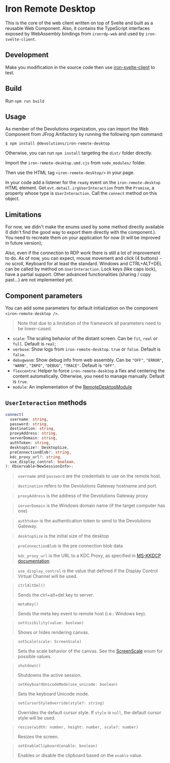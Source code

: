 # Iron Remote Desktop

This is the core of the web client written on top of Svelte and built as a reusable Web Component.
Also, it contains the TypeScript interfaces exposed by WebAssembly bindings from `ironrdp-web` and used by `iron-svelte-client`.

## Development

Make you modification in the source code then use [iron-svelte-client](../iron-svelte-client) to test.

## Build

Run `npm run build`

## Usage

As member of the Devolutions organization, you can import the Web Component from JFrog Artifactory by running the following npm command:

```shell
$ npm install @devolutions/iron-remote-desktop
```

Otherwise, you can run `npm install` targeting the `dist/` folder directly.

Import the `iron-remote-desktop.umd.cjs` from `node_modules/` folder.

Then use the HTML tag `<iron-remote-desktop/>` in your page.

In your code add a listener for the `ready` event on the `iron-remote-desktop` HTML element.
Get `evt.detail.irgUserInteraction` from the `Promise`, a property whose type is `UserInteraction`.
Call the `connect` method on this object.

## Limitations

For now, we didn't make the enums used by some method directly available (I didn't find the good way to export them directly with the component.).
You need to recreate them on your application for now (it will be improved in future version);

Also, even if the connection to RDP work there is still a lot of improvement to do.
As of now, you can expect, mouse movement and click (4 buttons) - no scroll, Keyboard for at least the standard.
Windows and CTRL+ALT+DEL can be called by method on `UserInteraction`.
Lock keys (like caps lock), have a partial support.
Other advanced functionalities (sharing / copy past...) are not implemented yet.

## Component parameters

You can add some parameters for default initialization on the component `<iron-remote-desktop />`.

> Note that due to a limitation of the framework all parameters need to be lower-cased.

- `scale`: The scaling behavior of the distant screen. Can be `fit`, `real` or `full`. Default is `real`;
- `verbose`: Show logs from `iron-remote-desktop`. `true` or `false`. Default is `false`.
- `debugwasm`: Show debug info from web assembly. Can be `"OFF"`, `"ERROR"`, `"WARN"`, `"INFO"`, `"DEBUG"`, `"TRACE"`. Default is `"OFF"`.
- `flexcentre`: Helper to force `iron-remote-desktop` a flex and centering the content automatically. Otherwise, you need to manage manually. Default is `true`.
- `module`: An implementation of the [RemoteDesktopModule](./src/interfaces/RemoteDesktopModule.ts)

## `UserInteraction` methods

```ts
connect(
  username: string,
  password: string,
  destination: string,
  proxyAddress: string,
  serverDomain: string,
  authToken: string,
  desktopSize?: DesktopSize,
  preConnectionBlob?: string,
  kdc_proxy_url?: string,
  use_display_control: boolean,
): Observable<NewSessionInfo>;
```

> `username` and `password` are the credentials to use on the remote host.

> `destination` refers to the Devolutions Gateway hostname and port.

> `proxyAddress` is the address of the Devolutions Gateway proxy

> `serverDomain` is the Windows domain name (if the target computer has one)

> `authtoken` is the authentication token to send to the Devolutions Gateway.

> `desktopSize` is the initial size of the desktop

> `preConnectionBlob` is the pre connection blob data

> `kdc_proxy_url` is the URL to a KDC Proxy, as specified in [MS-KKDCP documentation](https://learn.microsoft.com/en-us/openspecs/windows_protocols/ms-kkdcp/5bcebb8d-b747-4ee5-9453-428aec1c5c38)

> `use_display_control` is the value that defined if the Display Control Virtual Channel will be used.

> `ctrlAltDel()`
>
> Sends the ctrl+alt+del key to server.

> `metaKey()`
>
> Sends the meta key event to remote host (i.e.: Windows key).

> `setVisibility(value: boolean)`
>
> Shows or hides rendering canvas.

> `setScale(scale: ScreenScale)`
>
> Sets the scale behavior of the canvas.
> See the [ScreenScale](./src/enums/ScreenScale.ts) enum for possible values.

> `shutdown()`
> 
> Shutdowns the active session.

> `setKeyboardUnicodeMode(use_unicode: boolean)`
> 
> Sets the keyboard Unicode mode.

> `setCursorStyleOverride(style?: string)`
> 
> Overrides the default cursor style. If `style` is `null`, the default cursor style will be used.

> `resize(width: number, height: number, scale?: number)`
> 
> Resizes the screen.

> `setEnableClipboard(enable: boolean)`
> 
> Enables or disable the clipboard based on the `enable` value.
